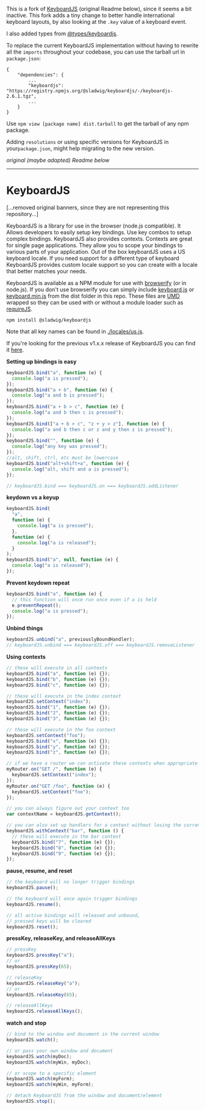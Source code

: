 This is a fork of [KeyboardJS](https://github.com/RobertWHurst/KeyboardJS) (original Readme below), since it seems a bit inactive. This fork adds a tiny change to better handle international keyboard layouts, by also looking at the `.key` value of a keyboard event.

I also added types from [@types/keyboardjs](https://www.npmjs.com/package/@types/keyboardjs).

To replace the current KeyboardJS implementation without having to rewrite all the `imports` throughout your codebase, you can use the tarball url in `package.json`:

```
{
    "dependencies": {
        ...
        "keyboardjs": "https://registry.npmjs.org/@sladwig/keyboardjs/-/keyboardjs-2.6.1.tgz",
        ...
    }
}
```

Use `npm view [package name] dist.tarball` to get the tarball of any npm package.

Adding `resolutions` or using specific versions for KeyboardJS in your`package.json`, might help migrating to the new version.

_original (maybe adapted) Readme below_

---

# KeyboardJS

[...removed original banners, since they are not representing this repository...]

KeyboardJS is a library for use in the browser (node.js compatible). It Allows
developers to easily setup key bindings. Use key combos to setup complex
bindings. KeyboardJS also provides contexts. Contexts are great for single page
applications. They allow you to scope your bindings to various parts of your
application. Out of the box keyboardJS uses a US keyboard locale. If you need
support for a different type of keyboard KeyboardJS provides custom locale
support so you can create with a locale that better matches your needs.

KeyboardJS is available as a NPM module for use with
[browserify](http://browserify.org/) (or in node.js). If you don't use
browserify you can simply include
[keyboard.js](https://github.com/RobertWHurst/KeyboardJS/blob/master/dist/keyboard.js)
or
[keyboard.min.js](https://github.com/RobertWHurst/KeyboardJS/blob/master/dist/keyboard.min.js)
from the dist folder in this repo. These files are
[UMD](https://github.com/umdjs/umd) wrapped so they can be used with or without
a module loader such as [requireJS](http://requirejs.org/).

```shell
npm install @sladwig/keyboardjs
```

Note that all key names can be found in [./locales/us.js](https://github.com/RobertWHurst/KeyboardJS/blob/master/locales/us.js).

If you're looking for the previous v1.x.x release of KeyboardJS you can find it
[here](https://github.com/RobertWHurst/KeyboardJS/tree/legacy).

**Setting up bindings is easy**

```javascript
keyboardJS.bind("a", function (e) {
  console.log("a is pressed");
});
keyboardJS.bind("a + b", function (e) {
  console.log("a and b is pressed");
});
keyboardJS.bind("a + b > c", function (e) {
  console.log("a and b then c is pressed");
});
keyboardJS.bind(["a + b > c", "z + y > z"], function (e) {
  console.log("a and b then c or z and y then z is pressed");
});
keyboardJS.bind("", function (e) {
  console.log("any key was pressed");
});
//alt, shift, ctrl, etc must be lowercase
keyboardJS.bind("alt+shift+a", function (e) {
  console.log("alt, shift and a is pressed");
});

// keyboardJS.bind === keyboardJS.on === keyboardJS.addListener
```

**keydown vs a keyup**

```javascript
keyboardJS.bind(
  "a",
  function (e) {
    console.log("a is pressed");
  },
  function (e) {
    console.log("a is released");
  }
);
keyboardJS.bind("a", null, function (e) {
  console.log("a is released");
});
```

**Prevent keydown repeat**

```javascript
keyboardJS.bind("a", function (e) {
  // this function will once run once even if a is held
  e.preventRepeat();
  console.log("a is pressed");
});
```

**Unbind things**

```javascript
keyboardJS.unbind("a", previouslyBoundHandler);
// keyboardJS.unbind === keyboardJS.off === keyboardJS.removeListener
```

**Using contexts**

```javascript
// these will execute in all contexts
keyboardJS.bind("a", function (e) {});
keyboardJS.bind("b", function (e) {});
keyboardJS.bind("c", function (e) {});

// these will execute in the index context
keyboardJS.setContext("index");
keyboardJS.bind("1", function (e) {});
keyboardJS.bind("2", function (e) {});
keyboardJS.bind("3", function (e) {});

// these will execute in the foo context
keyboardJS.setContext("foo");
keyboardJS.bind("x", function (e) {});
keyboardJS.bind("y", function (e) {});
keyboardJS.bind("z", function (e) {});

// if we have a router we can activate these contexts when appropriate
myRouter.on("GET /", function (e) {
  keyboardJS.setContext("index");
});
myRouter.on("GET /foo", function (e) {
  keyboardJS.setContext("foo");
});

// you can always figure out your context too
var contextName = keyboardJS.getContext();

// you can also set up handlers for a context without losing the current context
keyboardJS.withContext("bar", function () {
  // these will execute in the bar context
  keyboardJS.bind("7", function (e) {});
  keyboardJS.bind("8", function (e) {});
  keyboardJS.bind("9", function (e) {});
});
```

**pause, resume, and reset**

```javascript
// the keyboard will no longer trigger bindings
keyboardJS.pause();

// the keyboard will once again trigger bindings
keyboardJS.resume();

// all active bindings will released and unbound,
// pressed keys will be cleared
keyboardJS.reset();
```

**pressKey, releaseKey, and releaseAllKeys**

```javascript
// pressKey
keyboardJS.pressKey("a");
// or
keyboardJS.pressKey(65);

// releaseKey
keyboardJS.releaseKey("a");
// or
keyboardJS.releaseKey(65);

// releaseAllKeys
keyboardJS.releaseAllKeys();
```

**watch and stop**

```javascript
// bind to the window and document in the current window
keyboardJS.watch();

// or pass your own window and document
keyboardJS.watch(myDoc);
keyboardJS.watch(myWin, myDoc);

// or scope to a specific element
keyboardJS.watch(myForm);
keyboardJS.watch(myWin, myForm);

// detach KeyboardJS from the window and document/element
keyboardJS.stop();
```
